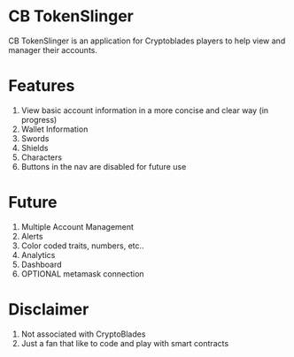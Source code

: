 # CB TokenSlinger
CB TokenSlinger is an application for Cryptoblades players to help view and manager their accounts.

# Features
1. View basic account information in a more concise and clear way (in progress)
 1. Wallet Information
 2. Swords
 3. Shields
 4. Characters
2. Buttons in the nav are disabled for future use

# Future
1. Multiple Account Management
2. Alerts
3. Color coded traits, numbers, etc..
4. Analytics
5. Dashboard
6. OPTIONAL metamask connection

# Disclaimer
1. Not associated with CryptoBlades
2. Just a fan that like to code and play with smart contracts